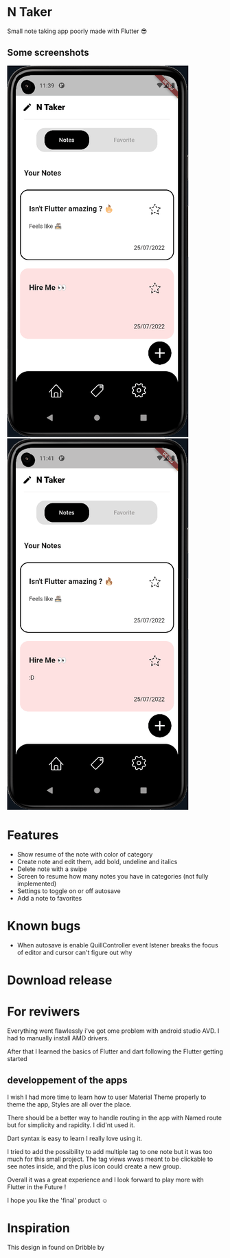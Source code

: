 # N Taker

Small note taking app poorly made with Flutter 😎

## Some screenshots

![NTaker](https://raw.githubusercontent.com/Di-KaZ/Ntaker/develop/sreenshots/ntaker.gif)
![NTaker2](https://raw.githubusercontent.com/Di-KaZ/Ntaker/develop/sreenshots/ntaker2.gif)

# Features

- Show resume of the note with color of category
- Create note and edit them, add bold, undeline and italics
- Delete note with a swipe
- Screen to resume how many notes you have in categories (not fully implemented)
- Settings to toggle on or off autosave
- Add a note to favorites

# Known bugs

- When autosave is enable QuillController event lstener breaks the focus of editor and cursor can't figure out why

# Download release

# For reviwers

Everything went flawlessly i've got ome problem with android studio AVD. I had to manually install AMD drivers.

After that I learned the basics of Flutter and dart following the Flutter getting started

## developpement of the apps

I wish I had more time to learn how to user Material Theme properly to theme the app, Styles are all over the place.

There should be a better way to handle routing in the app with Named route but for simplicity and rapidity. I did'nt used it.

Dart syntax is easy to learn I really love using it.

I tried to add the possibility to add multiple tag to one note but it was too much for this small project. The tag views wwas meant to be clickable to see notes inside, and the plus icon could create a new group.

Overall it was a great experience and I look forward to play more with Flutter in the Future !

I hope you like the 'final' product ☺

# Inspiration

This design in found on Dribble by

